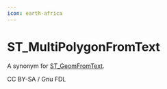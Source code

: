 ```yaml
---
icon: earth-africa
---
```


# ST\_MultiPolygonFromText

A synonym for [ST\_GeomFromText](st_geomfromtext.md).

CC BY-SA / Gnu FDL
